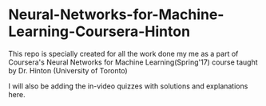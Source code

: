 # Neural-Networks-for-Machine-Learning-Coursera-Hinton
This repo is specially created for all the work done my me as a part of Coursera's Neural Networks for Machine Learning(Spring'17) course taught by Dr. Hinton (University of Toronto)

I will also be adding the in-video quizzes with solutions and explanations here.
